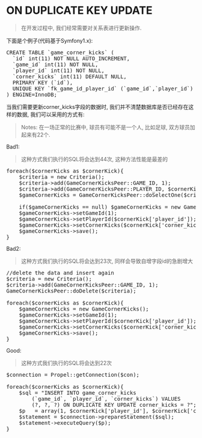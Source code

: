 ON DUPLICATE KEY UPDATE  
==========

> 在开发过程中, 我们经常需要对关系表进行更新操作.

下面是个例子(代码基于Symfony1.x):  
<pre>
CREATE TABLE `game_corner_kicks` (
  `id` int(11) NOT NULL AUTO_INCREMENT,
  `game_id` int(11) NOT NULL,
  `player_id` int(11) NOT NULL,
  `corner_kicks` int(11) DEFAULT NULL,
  PRIMARY KEY (`id`),
  UNIQUE KEY `fk_game_id_player_id` (`game_id`,`player_id`)
) ENGINE=InnoDB;
</pre>

当我们需要更新corner_kicks字段的数据时, 我们并不清楚数据库是否已经存在这样的数据, 我们可以采用的方式有:  
> Notes: 在一场正常的比赛中, 球员有可能不是一个人, 比如足球, 双方球员加起来有22个.  

Bad1:  
> 这种方式我们执行的SQL将会达到44次, 这种方法性能是最差的  
<pre>
foreach($cornerKicks as $cornerKick){
    $criteria = new Criteria();
    $criteria->add(GameCornerKicksPeer::GAME_ID, 1);
    $criteria->add(GameCornerKicksPeer::PLAYER_ID, $cornerKick['player_id']);
    $gameCornerKicks = GameCornerKicksPeer::doSelectOne($criteria);
    
    if($gameCornerKicks == null) $gameCornerKicks = new GameCornerKicks();
    $gameCornerKicks->setGameId(1);
    $gameCornerKicks->setPlayerId($cornerKick['player_id']);
    $gameCornerKicks->setCornerKicks($cornerKick['corner_kick']);
    $gameCornerKicks->save();
}
</pre>

Bad2:
> 这种方式我们执行的SQL将会达到23次, 同样会导致自增字段id的急剧增大  
<pre>
//delete the data and insert again
$criteria = new Criteria();
$criteria->add(GameCornerKicksPeer::GAME_ID, 1);
GameCornerKicksPeer::doDelete($criteria);

foreach($cornerKicks as $cornerKick){
    $gameCornerKicks = new GameCornerKicks();
    $gameCornerKicks->setGameId(1);
    $gameCornerKicks->setPlayerId($cornerKick['player_id']);
    $gameCornerKicks->setCornerKicks($cornerKick['corner_kick']);
    $gameCornerKicks->save();
}
</pre>

Good:
> 这种方式我们执行的SQL将会达到22次  
<pre>
$connection = Propel::getConnection($con);

foreach($cornerKicks as $cornerKick){
    $sql = "INSERT INTO game_corner_kicks
        (`game_id`, `player_id`, `corner_kicks`) VALUES
        (?, ?, ?) ON DUPLICATE KEY UPDATE corner_kicks = ?";
    $p   = array(1, $cornerKick['player_id'], $cornerKick['corner_kick']);
    $statement = $connection->prepareStatement($sql);
    $statement->executeQuery($p);
}
</pre>
